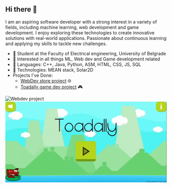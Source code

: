 ## Hi there 👋

I am an aspiring software developer with a strong interest in a variety of fields, including machine learning, web development and game development. I enjoy exploring these technologies to create innovative solutions with real-world applications. Passionate about continuous learning and applying my skills to tackle new challenges.

- 👋 Student at the Faculty of Electrical engineering, University of Belgrade
- 🔭 Interested in all things ML, Web dev and Game development related
- 🌱 Languages: C++, Java, Python, ASM, HTML, CSS, JS, SQL
- 🌱 Technologies: MEAN stack, Solar2D
- Projects I've Done:
  - [WebDev store project](https://github.com/codecrafter-rgb/webdev-proj) 🌐
  - [Toadally game dev project](https://github.com/codecrafter-rgb/Toadally) 🎮

![Webdev project](https://github.com/codecrafter-rgb/webdev-proj/raw/main/photos/Capture.PNG) ![Toadally game](https://github.com/codecrafter-rgb/Toadally/raw/main/photos/Capture_1.PNG)
